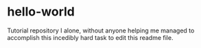 # hello-world
Tutorial repository
I alone, without anyone helping me managed to accomplish this incedibly hard task to edit this readme file.
